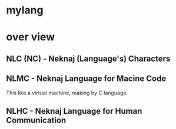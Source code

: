 # mylang

# over view
## NLC (NC) - Neknaj (Language's) Characters
## NLMC - Neknaj Language for Macine Code
This like a virtual machine, making by C language.  
## NLHC - Neknaj Language for Human Communication
